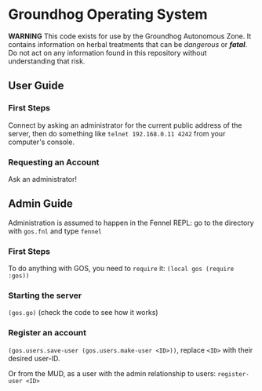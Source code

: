 # Groundhog Operating System


**WARNING** This code exists for use by the Groundhog Autonomous Zone. It contains information on herbal treatments that can be *dangerous* or ***fatal***. Do not act on any information found in this repository without understanding that risk.

## User Guide

### First Steps

Connect by asking an administrator for the current public address of the server, then do something like `telnet 192.168.0.11 4242` from your computer's console.

### Requesting an Account

Ask an administrator!

## Admin Guide

Administration is assumed to happen in the Fennel REPL: go to the directory with `gos.fnl` and type `fennel`

### First Steps

To do anything with GOS, you need to `require` it: `(local gos (require :gos))`

### Starting the server

`(gos.go)` (check the code to see how it works)

### Register an account

`(gos.users.save-user (gos.users.make-user <ID>))`, replace `<ID>` with their desired user-ID.

Or from the MUD, as a user with the admin relationship to users: `register-user <ID>`